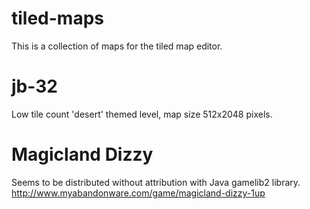 # tiled-maps

This is a collection of maps for the tiled map editor.

# jb-32

Low tile count 'desert' themed level, map size 512x2048 pixels.

# Magicland Dizzy


Seems to be distributed without attribution with Java gamelib2 library.
http://www.myabandonware.com/game/magicland-dizzy-1up
